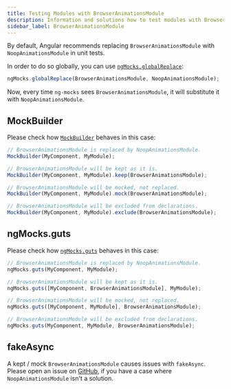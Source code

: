 ```yaml
---
title: Testing Modules with BrowserAnimationsModule
description: Information and solutions how to test modules with BrowserAnimationsModule
sidebar_label: BrowserAnimationsModule
---
```


By default, Angular recommends replacing `BrowserAnimationsModule` with `NoopAnimationsModule` in unit tests.

In order to do so globally, you can use [`ngMocks.globalReplace`](/api/ngMocks/globalReplace.md):

```ts title="src/test.ts"
ngMocks.globalReplace(BrowserAnimationsModule, NoopAnimationsModule);
```

Now, every time `ng-mocks` sees `BrowserAnimationsModule`, it will substitute it with `NoopAnimationsModule`.

## MockBuilder

Please check how [`MockBuilder`](/api/MockBuilder.md) behaves in this case: 

```ts
// BrowserAnimationsModule is replaced by NoopAnimationsModule.
MockBuilder(MyComponent, MyModule);

// BrowserAnimationsModule will be kept as it is.
MockBuilder(MyComponent, MyModule).keep(BrowserAnimationsModule);

// BrowserAnimationsModule will be mocked, not replaced.
MockBuilder(MyComponent, MyModule).mock(BrowserAnimationsModule);

// BrowserAnimationsModule will be excluded from declarations.
MockBuilder(MyComponent, MyModule).exclude(BrowserAnimationsModule);
```

## ngMocks.guts

Please check how [`ngMocks.guts`](/api/ngMocks/guts.md) behaves in this case:

```ts
// BrowserAnimationsModule is replaced by NoopAnimationsModule.
ngMocks.guts(MyComponent, MyModule);

// BrowserAnimationsModule will be kept as it is.
ngMocks.guts([MyComponent, BrowserAnimationsModule], MyModule);

// BrowserAnimationsModule will be mocked, not replaced.
ngMocks.guts([MyComponent, MyModule], BrowserAnimationsModule);

// BrowserAnimationsModule will be excluded from declarations.
ngMocks.guts(MyComponent, MyModule, BrowserAnimationsModule);
```

## fakeAsync

A kept / mock `BrowserAnimationsModule` causes issues with `fakeAsync`.
Please open an issue on [GitHub](https://github.com/help-me-mom/ng-mocks/issues),
if you have a case where `NoopAnimationsModule` isn't a solution.

